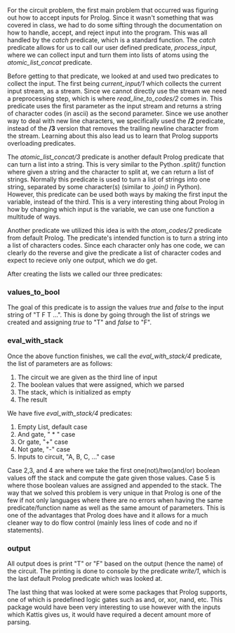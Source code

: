 For the circuit problem, the first main problem that occurred was figuring out how to accept inputs for Prolog. Since it wasn't something that was covered in class, we had to do some sifting through the documentation on how to handle, accept, and reject input into the program. This was all handled by the *catch* predicate, which is a standard function. The *catch* predicate allows for us to call our user defined predicate, *process_input*, where we can collect input and turn them into lists of atoms using the *atomic_list_concat* predicate.

Before getting to that predicate, we looked at and used two predicates to collect the input. The first being *current_input/1* which collects the current input stream, as a stream. Since we cannot directly use the stream we need a preprocessing step, which is where *read_line_to_codes/2* comes in. This predicate uses the first parameter as the input stream and returns a string of character codes (in ascii) as the second parameter. Since we use another way to deal with new line characters, we specifically used the **/2** predicate, instead of the **/3** version that removes the trailing newline character from the stream. Learning about this also lead us to learn that Prolog supports overloading predicates.

The *atomic_list_concat/3* predicate is another default Prolog predicate that can turn a list into a string. This is very similar to the Python *.split()* function where given a string and the character to split at, we can return a list of strings. Normally this predicate is used to turn a list of strings into one string, separated by some character(s) (similar to *.join()* in Python). However, this predicate can be used both ways by making the first input the variable, instead of the third. This is a very interesting thing about Prolog in how by changing which input is the variable, we can use one function a multitude of ways. 

Another predicate we utilized this idea is with the *atom_codes/2* predicate from default Prolog. The predicate's intended function is to turn a string into a list of characters codes. Since each character only has one code, we can clearly do the reverse and give the predicate a list of character codes and expect to recieve only one output, which we do get. 

After creating the lists we called our three predicates:

### values_to_bool

The goal of this predicate is to assign the values *true* and *false* to the input string of "T F T ...". This is done by going through the list of strings we created and assigning *true* to "T" and *false* to "F". 

### eval_with_stack

Once the above function finishes, we call the *eval_with_stack/4* predicate, the list of parameters are as follows:

1. The circuit we are given as the third line of input
2. The boolean values that were assigned, which we parsed
3. The stack, which is initialized as empty
4. The result

We have five *eval_with_stack/4* predicates:

1. Empty List, default case
2. And gate, " * " case
3. Or gate, "+" case
4. Not gate, "-" case
5. Inputs to circuit, "A, B, C, ..." case 

Case 2,3, and 4 are where we take the first one(not)/two(and/or) boolean values off the stack and compute the gate given those values. Case 5 is where those boolean values are assigned and appended to the stack. The way that we solved this problem is very unique in that Prolog is one of the few if not only languages where there are no errors when having the same predicate/function name as well as the same amount of parameters. This is one of the advantages that Prolog does have and it allows for a much cleaner way to do flow control (mainly less lines of code and no if statements). 

### output

All output does is print "T" or "F" based on the output (hence the name) of the circuit. The printing is done to console by the predicate *write/1*, which is the last default Prolog predicate which was looked at.


The last thing that was looked at were some packages that Prolog supports, one of which is predefined logic gates such as and, or, xor, nand, etc. This package would have been very interesting to use however with the inputs which Kattis gives us, it would have required a decent amount more of parsing.  